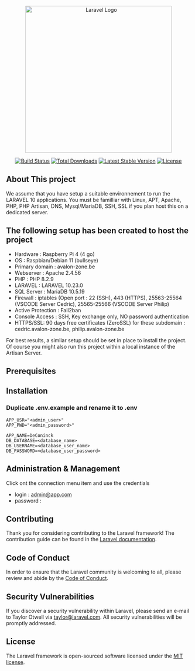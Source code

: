 <p align="center"><a href="https://laravel.com" target="_blank"><img src="https://raw.githubusercontent.com/laravel/art/master/logo-lockup/5%20SVG/2%20CMYK/1%20Full%20Color/laravel-logolockup-cmyk-red.svg" width="400" alt="Laravel Logo"></a></p>

<p align="center">
<a href="https://github.com/laravel/framework/actions"><img src="https://github.com/laravel/framework/workflows/tests/badge.svg" alt="Build Status"></a>
<a href="https://packagist.org/packages/laravel/framework"><img src="https://img.shields.io/packagist/dt/laravel/framework" alt="Total Downloads"></a>
<a href="https://packagist.org/packages/laravel/framework"><img src="https://img.shields.io/packagist/v/laravel/framework" alt="Latest Stable Version"></a>
<a href="https://packagist.org/packages/laravel/framework"><img src="https://img.shields.io/packagist/l/laravel/framework" alt="License"></a>
</p>

## About This project

We assume that you have setup a suitable environnement to run the LARAVEL 10 applications.
You must be familliar with Linux, APT, Apache, PHP, PHP Artisan, DNS, Mysql/MariaDB, SSH, SSL if you plan host this on a dedicated server.

## The following setup has been created to host the project

- Hardware : Raspberry Pi 4 (4 go)
- OS : Raspbian/Debian 11 (bullseye)
- Primary domain : avalon-zone.be
- Webserver : Apache 2.4.56
- PHP : PHP 8.2.9
- LARAVEL : LARAVEL 10.23.0
- SQL Server : MariaDB 10.5.19
- Firewall : iptables (Open port : 22 (SSH), 443 (HTTPS), 25563-25564 (VSCODE Server Cedric), 25565-25566 (VSCODE Server Philip)
- Active Protection : Fail2ban
- Console Access : SSH, Key exchange only, NO password authentication
- HTTPS/SSL: 90 days free certificates (ZeroSSL) for these subdomain : cedric.avalon-zone.be, philip.avalon-zone.be

For best results, a similar setup should be set in place to install the project. Of course you might also run this project within a local instance of the Artisan Server.

## Prerequisites

## Installation

### Duplicate .env.example and rename it to .env
  
    APP_USR="<admin_user>"
    APP_PWD="<admin_password>"

    APP_NAME=DeConinck
    DB_DATABASE=<database_name>
    DB_USERNAME=<database_user_name>
    DB_PASSWORD=<database_user_password>

## Administration & Management

Click ont the connection menu item and use the credentials
- login : admin@app.com
- password : 

## Contributing

Thank you for considering contributing to the Laravel framework! The contribution guide can be found in the [Laravel documentation](https://laravel.com/docs/contributions).

## Code of Conduct

In order to ensure that the Laravel community is welcoming to all, please review and abide by the [Code of Conduct](https://laravel.com/docs/contributions#code-of-conduct).

## Security Vulnerabilities

If you discover a security vulnerability within Laravel, please send an e-mail to Taylor Otwell via [taylor@laravel.com](mailto:taylor@laravel.com). All security vulnerabilities will be promptly addressed.

## License

The Laravel framework is open-sourced software licensed under the [MIT license](https://opensource.org/licenses/MIT).
